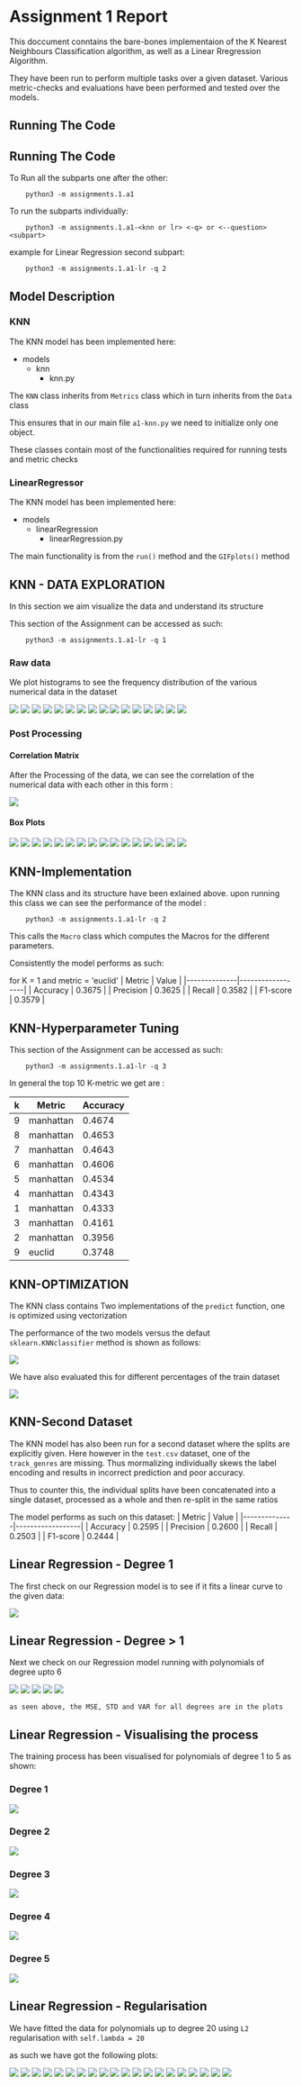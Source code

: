 # Assignment 1 Report
This doccument conntains the bare-bones implementaion of the K Nearest Neighbours Classification algorithm, as well as a Linear Rregression Algorithm.

They have been run to perform multiple tasks over a given dataset. Various metric-checks and evaluations have been performed and tested over the models.

## Running The Code

## Running The Code

To Run all the subparts one after the other:
```console
    python3 -m assignments.1.a1
```

To run the subparts individually:
```console
    python3 -m assignments.1.a1-<knn or lr> <-q> or <--question> <subpart>
```

example for Linear Regression second subpart:
```console
    python3 -m assignments.1.a1-lr -q 2
```

## Model Description

### KNN 
The KNN model has been implemented here:
- models
    - knn
        - knn.py

The `KNN` class inherits from `Metrics` class which in turn inherits from the `Data` class

This ensures that in our main file `a1-knn.py` we need to initialize only one object.

These classes contain most of the functionalities required for running tests and metric checks

### LinearRegressor
The KNN model has been implemented here:
- models
    - linearRegression
        - linearRegression.py

The main functionality is from the `run()` method and the `GIFplots()` method

## KNN - DATA EXPLORATION

In this section we aim visualize the data and understand its structure

This section of the Assignment can be accessed as such:
```console
    python3 -m assignments.1.a1-lr -q 1
```

### Raw data
We plot histograms to see the frequency distribution of the various numerical data in the dataset

![](./figures/EDA/acousticness-bar.jpg)
![](./figures/EDA/danceability-bar.jpg)
![](./figures/EDA/duration_ms-bar.jpg)
![](./figures/EDA/energy-bar.jpg)
![](./figures/EDA/explicit-bar.jpg)
![](./figures/EDA/instrumentalness-bar.jpg)
![](./figures/EDA/key-bar.jpg)
![](./figures/EDA/liveness-bar.jpg)
![](./figures/EDA/loudness-bar.jpg)
![](./figures/EDA/mode-bar.jpg)
![](./figures/EDA/popularity-bar.jpg)
![](./figures/EDA/speechiness-bar.jpg)
![](./figures/EDA/tempo-bar.jpg)
![](./figures/EDA/time_signature-bar.jpg)
![](./figures/EDA/track_genre-bar.jpg)
![](./figures/EDA/valence-bar.jpg)

### Post Processing

#### Correlation Matrix

After the Processing of the data, we can see the correlation of the numerical data with each other in this form :

![](./figures/EDA/CM.jpg)

#### Box Plots

![](./figures/EDA/acousticness-box.jpg)
![](./figures/EDA/danceability-box.jpg)
![](./figures/EDA/duration_ms-box.jpg)
![](./figures/EDA/energy-box.jpg)
![](./figures/EDA/explicit-box.jpg)
![](./figures/EDA/instrumentalness-box.jpg)
![](./figures/EDA/key-box.jpg)
![](./figures/EDA/liveness-box.jpg)
![](./figures/EDA/loudness-box.jpg)
![](./figures/EDA/mode-box.jpg)
![](./figures/EDA/popularity-box.jpg)
![](./figures/EDA/speechiness-box.jpg)
![](./figures/EDA/tempo-box.jpg)
![](./figures/EDA/time_signature-box.jpg)
![](./figures/EDA/track_genre-box.jpg)
![](./figures/EDA/valence-box.jpg)

## KNN-Implementation
The KNN class and its structure have been exlained above.
upon running this class we can see the performance of the model :

```console
    python3 -m assignments.1.a1-lr -q 2
```
This calls the `Macro` class which computes the Macros for the different parameters.

Consistently the model performs as such: 

for K = 1 and metric = 'euclid'
| Metric       | Value            |
|--------------|------------------|
| Accuracy     | 0.3675           |
| Precision    | 0.3625           |
| Recall       | 0.3582           |
| F1-score     | 0.3579           |

## KNN-Hyperparameter Tuning

This section of the Assignment can be accessed as such:
```console
    python3 -m assignments.1.a1-lr -q 3
```

In general the top 10 K-metric we get are :

| k  | Metric   | Accuracy |
|----|----------|----------|
| 9  | manhattan| 0.4674   |
| 8  | manhattan| 0.4653   |
| 7  | manhattan| 0.4643   |
| 6  | manhattan| 0.4606   |
| 5  | manhattan| 0.4534   |
| 4  | manhattan| 0.4343   |
| 1  | manhattan| 0.4333   |
| 3  | manhattan| 0.4161   |
| 2  | manhattan| 0.3956   |
| 9  | euclid   | 0.3748   |



## KNN-OPTIMIZATION
The KNN class contains Two implementations of the `predict` function, one is optimized using vectorization

The performance of the two models versus the defaut `sklearn.KNNclassifier` method is shown as follows:


![](./figures/time-comp.jpg)

We have also evaluated this for different percentages of the train dataset

![](./figures/time-70.0.jpg)

## KNN-Second Dataset
The KNN model has also been run for a second dataset where the splits are explicitly given.
Here however in the `test.csv` dataset, one of the `track_genres` are missing. Thus mormalizing individually skews the label encoding and results in incorrect prediction and poor accuracy.

Thus to counter this, the individual splits have been concatenated into a single dataset, processed as a whole and then re-split in the same ratios

The model performs as such on this dataset:
| Metric       | Value            |
|--------------|------------------|
| Accuracy     | 0.2595           |
| Precision    | 0.2600           |
| Recall       | 0.2503           |
| F1-score     | 0.2444           |


## Linear Regression - Degree 1
The first check on our Regression model is to see if it fits a linear curve to the given data:

![](./figures/fits/degree-1.jpg)

## Linear Regression - Degree > 1
Next we check on our Regression model running with polynomials of degree upto 6

![](./figures/fits/degree-2.jpg)
![](./figures/fits/degree-3.jpg)
![](./figures/fits/degree-4.jpg)
![](./figures/fits/degree-5.jpg)
![](./figures/fits/degree-6.jpg)

`as seen above, the MSE, STD and VAR for all degrees are in the plots`

## Linear Regression - Visualising the process
The training process has been visualised for polynomials of degree 1 to 5 as shown:

### Degree 1
![](./figures/degree1.gif)
### Degree 2
![](./figures/degree2.gif)
### Degree 3
![](./figures/degree3.gif)
### Degree 4
![](./figures/degree4.gif)
### Degree 5
![](./figures/degree5.gif)

## Linear Regression - Regularisation
We have fitted the data for polynomials up to degree 20
using `L2` regularisation with `self.lambda = 20`

as such we have got the following plots:

![](./figures/regularised/degree-1.jpg)
![](./figures/regularised/degree-2.jpg)
![](./figures/regularised/degree-3.jpg)
![](./figures/regularised/degree-4.jpg)
![](./figures/regularised/degree-5.jpg)
![](./figures/regularised/degree-6.jpg)
![](./figures/regularised/degree-7.jpg)
![](./figures/regularised/degree-8.jpg)
![](./figures/regularised/degree-9.jpg)
![](./figures/regularised/degree-10.jpg)
![](./figures/regularised/degree-11.jpg)
![](./figures/regularised/degree-12.jpg)
![](./figures/regularised/degree-13.jpg)
![](./figures/regularised/degree-14.jpg)
![](./figures/regularised/degree-15.jpg)
![](./figures/regularised/degree-16.jpg)
![](./figures/regularised/degree-17.jpg)
![](./figures/regularised/degree-18.jpg)
![](./figures/regularised/degree-19.jpg)
![](./figures/regularised/degree-20.jpg)

